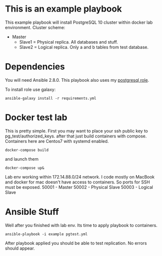 This is an example playbook
======

This example playbook will install PostgreSQL 10 cluster within docker lab environment.
Cluster scheme:
  - Master
    - Slave1 = Physical replica. All databases and stuff.
    - Slave2 = Logical replica. Only a and b tables from test database.

Dependencies
=====
You will need Ansible 2.8.0.
This playbook also uses my [postgresql role](https://github.com/EvilGn0me/postgresql-role).

To install role use galaxy:
~~~~
ansible-galaxy install -r requirements.yml
~~~~

Docker test lab
=====
This is pretty simple. First you may want to place your ssh public key to pg_test/authorized_keys.
after that just build containers with compose.
Containers here are Centos7 with systemd enabled.
~~~~
docker-compose build
~~~~
and launch them
~~~~
docker-compose up&
~~~~
Lab env working within 172.14.88.0/24 network. I code mostly on MacBook and docker for mac doesn't have access to containers.
So ports for SSH must be exposed.
50001 - Master
50002 - Physical Slave
50003 - Logical Slave

Ansible Stuff
=====
Well after you finished with lab env.
Its time to apply playbook to containers.

~~~~
ansible-playbook -i example pgtest.yml
~~~~

After playbook applied you should be able to test replication. No errors should appear.

